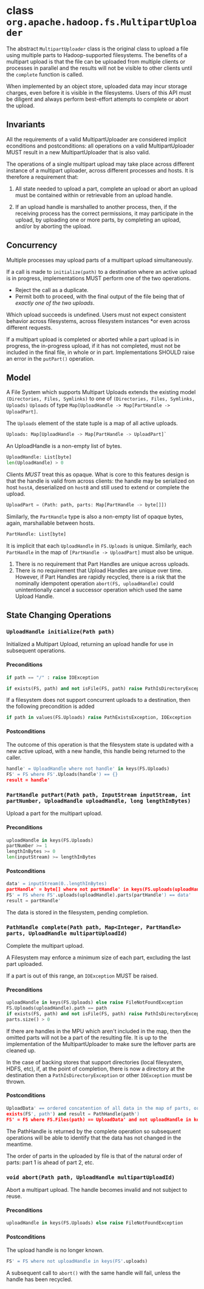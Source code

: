 <!---
  Licensed under the Apache License, Version 2.0 (the "License");
  you may not use this file except in compliance with the License.
  You may obtain a copy of the License at

   http://www.apache.org/licenses/LICENSE-2.0

  Unless required by applicable law or agreed to in writing, software
  distributed under the License is distributed on an "AS IS" BASIS,
  WITHOUT WARRANTIES OR CONDITIONS OF ANY KIND, either express or implied.
  See the License for the specific language governing permissions and
  limitations under the License. See accompanying LICENSE file.
-->


<!--  ============================================================= -->
<!--  CLASS: MultipartUploader -->
<!--  ============================================================= -->

# class `org.apache.hadoop.fs.MultipartUploader`

<!-- MACRO{toc|fromDepth=1|toDepth=2} -->

The abstract `MultipartUploader` class is the original class to upload a file
using multiple parts to Hadoop-supported filesystems. The benefits of a
multipart upload is that the file can be uploaded from multiple clients or
processes in parallel and the results will not be visible to other clients until
the `complete` function is called.

When implemented by an object store, uploaded data may incur storage charges,
even before it is visible in the filesystems. Users of this API must be diligent
and always perform best-effort attempts to complete or abort the upload.

## Invariants

All the requirements of a valid MultipartUploader are considered implicit
econditions and postconditions:
all operations on a valid MultipartUploader MUST result in a new
MultipartUploader that is also valid.

The operations of a single multipart upload may take place across different
instance of a multipart uploader, across different processes and hosts.
It is therefore a requirement that:

1. All state needed to upload a part, complete an upload or abort an upload
must be contained within or retrievable from an upload handle.

1. If an upload handle is marshalled to another process, then, if the
receiving process has the correct permissions, it may participate in the
upload, by uploading one or more parts, by completing an upload, and/or by
aborting the upload.

## Concurrency

Multiple processes may upload parts of a multipart upload simultaneously.

If a call is made to `initialize(path)` to a destination where an active
upload is in progress, implementations MUST perform one of the two operations.

* Reject the call as a duplicate.
* Permit both to proceed, with the final output of the file being
that of _exactly one of the two uploads_.

Which upload succeeds is undefined. Users must not expect consistent
behavior across filesystems, across filesystem instances *or even
across different requests.

If a multipart upload is completed or aborted while a part upload is in progress,
the in-progress upload, if it has not completed, must not be included in
the final file, in whole or in part. Implementations SHOULD raise an error
in the `putPart()` operation.

## Model

A File System which supports Multipart Uploads extends the existing model
`(Directories, Files, Symlinks)` to one of `(Directories, Files, Symlinks, Uploads)`
`Uploads` of type `Map[UploadHandle -> Map[PartHandle -> UploadPart]`.


The `Uploads` element of the state tuple is a map of all active uploads.

```python
Uploads: Map[UploadHandle -> Map[PartHandle -> UploadPart]`
```

An UploadHandle is a non-empty list of bytes.
```python
UploadHandle: List[byte]
len(UploadHandle) > 0
```

Clients *MUST* treat this as opaque. What is core to this features design is that the handle is valid from
across clients: the handle may be serialized on host `hostA`, deserialized on `hostB` and still used
to extend or complete the upload.

```python
UploadPart = (Path: path, parts: Map[PartHandle -> byte[]])
```

Similarly, the `PartHandle` type is also a non-empty list of opaque bytes, again, marshallable between hosts.

```python
PartHandle: List[byte]
```

It is implicit that each `UploadHandle` in `FS.Uploads` is unique.
Similarly, each `PartHandle` in the map of `[PartHandle -> UploadPart]` must also be unique.

1. There is no requirement that Part Handles are unique across uploads.
1. There is no requirement that Upload Handles are unique over time.
However, if Part Handles are rapidly recycled, there is a risk that the nominally
idempotent operation `abort(FS, uploadHandle)` could unintentionally cancel a
successor operation which used the same Upload Handle.

## State Changing Operations

### `UploadHandle initialize(Path path)`

Initialized a Multipart Upload, returning an upload handle for use in
subsequent operations.

#### Preconditions

```python
if path == "/" : raise IOException

if exists(FS, path) and not isFile(FS, path) raise PathIsDirectoryException, IOException
```

If a filesystem does not support concurrent uploads to a destination,
then the following precondition is added

```python
if path in values(FS.Uploads) raise PathExistsException, IOException

```


#### Postconditions

The outcome of this operation is that the filesystem state is updated with a new
active upload, with a new handle, this handle being returned to the caller.

```python
handle' = UploadHandle where not handle' in keys(FS.Uploads)
FS' = FS where FS'.Uploads(handle') == {}
result = handle'
```

### `PartHandle putPart(Path path, InputStream inputStream, int partNumber, UploadHandle uploadHandle, long lengthInBytes)`

Upload a part for the multipart upload.

#### Preconditions


```python
uploadHandle in keys(FS.Uploads)
partNumber >= 1
lengthInBytes >= 0
len(inputStream) >= lengthInBytes
```

#### Postconditions

```python
data' = inputStream(0..lengthInBytes)
partHandle' = byte[] where not partHandle' in keys(FS.uploads(uploadHandle).parts)
FS' = FS where FS'.uploads(uploadHandle).parts(partHandle') == data'
result = partHandle'
```

The data is stored in the filesystem, pending completion.


### `PathHandle complete(Path path, Map<Integer, PartHandle> parts, UploadHandle multipartUploadId)`

Complete the multipart upload.

A Filesystem may enforce a minimum size of each part, excluding the last part uploaded.

If a part is out of this range, an `IOException` MUST be raised.

#### Preconditions

```python
uploadHandle in keys(FS.Uploads) else raise FileNotFoundException
FS.Uploads(uploadHandle).path == path
if exists(FS, path) and not isFile(FS, path) raise PathIsDirectoryException, IOException
parts.size() > 0
```

If there are handles in the MPU which aren't included in the map, then the omitted
parts will not be a part of the resulting file. It is up to the implementation
of the MultipartUploader to make sure the leftover parts are cleaned up.

In the case of backing stores that support directories (local filesystem, HDFS,
etc), if, at the point of completion, there is now a directory at the
destination then a `PathIsDirectoryException` or other `IOException` must be thrown.

#### Postconditions

```python
UploadData' == ordered concatention of all data in the map of parts, ordered by key
exists(FS', path') and result = PathHandle(path')
FS' = FS where FS.Files(path) == UploadData' and not uploadHandle in keys(FS'.uploads)
```

The PathHandle is returned by the complete operation so subsequent operations
will be able to identify that the data has not changed in the meantime.

The order of parts in the uploaded by file is that of the natural order of
parts: part 1 is ahead of part 2, etc.


### `void abort(Path path, UploadHandle multipartUploadId)`

Abort a multipart upload. The handle becomes invalid and not subject to reuse.

#### Preconditions


```python
uploadHandle in keys(FS.Uploads) else raise FileNotFoundException
```

#### Postconditions

The upload handle is no longer known.

```python
FS' = FS where not uploadHandle in keys(FS'.uploads)
```
A subsequent call to `abort()` with the same handle will fail, unless
the handle has been recycled.
